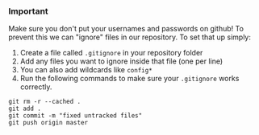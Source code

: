 ### Important

Make sure you don't put your usernames and passwords on github! To prevent this we can "ignore" files in our repository. To set that up simply:

1. Create a file called `.gitignore` in your repository folder
2. Add any files you want to ignore inside that file (one per line)
3. You can also add wildcards like `config*`
4. Run the following commands to make sure your `.gitignore` works correctly.

```
git rm -r --cached .
git add .
git commit -m "fixed untracked files"
git push origin master
```
